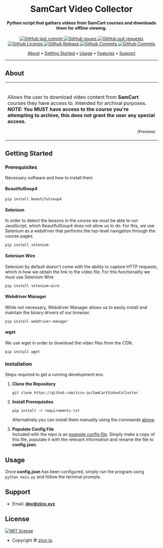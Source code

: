 <h1 align="center">
    </br>
    SamCart Video Collector
</h1>

<h4 align="center">Python script that gathers videos from SamCart courses and downloads them for offline viewing.</h4>

<p align="center">
    <a href="https://github.com/zico-io/SamCartVideoCollector/commits/master">
    <img src="https://img.shields.io/github/last-commit/zico-io/SamCartVideoCollector.svg?style=flat-square&logo=github&logoColor=white"
         alt="GitHub last commit">
    <a href="https://github.com/zico-io/SamCartVideoCollector/issues">
    <img src="https://img.shields.io/github/issues-raw/zico-io/SamCartVideoCollector.svg?style=flat-square&logo=github&logoColor=white"
         alt="GitHub issues">
    <a href="https://github.com/zico-io/SamCartVideoCollector/pulls">
    <img src="https://img.shields.io/github/issues-pr-raw/zico-io/SamCartVideoCollector.svg?style=flat-square&logo=github&logoColor=white"
         alt="GitHub pull requests">
    <br>
    <a href="https://github.com/zico-io/SamCartVideoCollector/blobl/master/LICENSE">
    <img src="https://img.shields.io/apm/l/atomic-design-ui.svg?style=flat-square&logo=github&logoColor=white"
        alt="Github License">
    <a href="https://GitHub.com/zico-io/SamCartVideoCollector/releases/">
    <img src="https://img.shields.io/github/release/zico-io/SamCartVideoCollector.svg"
        alt="Github Release">
    <a href="https://GitHub.com/zico-io/SamCartVideoCollector/commit/">
    <img src="https://badgen.net/github/commits/zico-io/SamCartVideoCollector"
        alt="Github Commits">
    <a href="https://GitHub.com/zico-io/SamCartVideoCollector/commit/">
    <img src="https://badgen.net/github/last-commit/zico-io/SamCartVideoCollector"
        alt="Github Commits">
</p>
<p align="center">
    <a href="#about">About</a> •
    <a href="#getting-started">Getting Started</a> •
    <a href="#usage">Usage</a> •
    <a href="#features">Features</a> •
    <a href="#support">Support</a>
</p>

---
## About
<table>
<tr>
<td>
<br>

Allows the user to download video content from **SamCart** courses they have access to. Intended for archival purposes.
<br>***NOTE:*** **You MUST have access to the course you're attempting to archive, this does not grant the user any special access.**

<p align="right">
<sub>(Preview)</sub>
</p>

</td>
</tr>
</table>

## Getting Started

### Prerequisites
Necessary software and how to install them
#### BeautifulSoup4
```
pip install beautifulsoup4
```
#### Selenium
In order to detect the lessons in the course we must be able to run JavaScript, which BeautifulSoup4 does not allow us to do. For this, we use Selenium as a webdriver that performs the top-level navigation through the course pages.
```
pip install selenium
```
#### Selenium Wire
Selenium by default doesn't come with the ability to capture HTTP requests, which is how we obtain the link to the video file. For this functionality we must use Selenium Wire
```
pip install selenium-wire
```
#### Webdriver Manager
While not necessary, Webdriver Manager allows us to easily install and maintain the binary drivers of our browser.
```
pip install webdriver-manager
```
#### wget
We use wget in order to download the video files from the CDN.
```
pip install wget
```

### Installation
Steps required to get a running development env.

1. **Clone the Repository**
    ```
    git clone https://github.com/zico-io/SamCartVideoCollector
    ```
2. **Install Prerequisites**
    ```
    pip install -r requirements.txt
    ```
    Alternatively you can install them manually using the commands [above](#prerequisites).

3. **Populate Config File**
    <br>Included with the repo is an [example config file](data/config_example.json). Simply make a copy of this file, populate it with the relevant information and rename the file to **config.json**.
## Usage
Once **config.json** has been configured, simply run the program using `python main.py` and follow the terminal prompts.

## Support
- Email: **dev@zico.xyz**

## License
[![MIT license](https://img.shields.io/badge/License-MIT-blue.svg)](https://lbesson.mit-license.org/)
- Copyright © [zico-io](https://zico.xyz "Zico Directory Database").